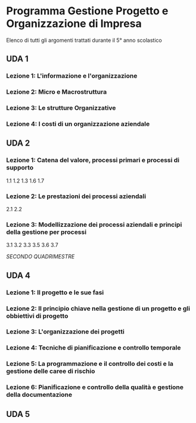 # Programma Gestione Progetto e Organizzazione di Impresa
Elenco di tutti gli argomenti trattati durante il 5° anno scolastico 


## UDA 1

### Lezione 1: L'informazione e l'organizzazione
### Lezione 2: Micro e Macrostruttura

### Lezione 3: Le strutture Organizzative 

### Lezione 4: I costi di un organizzazione aziendale


## UDA 2
### Lezione 1: Catena del valore, processi primari e processi di supporto
1.1
1.2
1.3
1.6
1.7

### Lezione 2: Le prestazioni dei processi aziendali
2.1
2.2

### Lezione 3: Modellizzazione dei processi aziendali e principi della gestione per processi
3.1
3.2
3.3
3.5
3.6
3.7

*SECONDO QUADRIMESTRE*

## UDA 4

### Lezione 1: Il progetto e le sue fasi

### Lezione 2: Il principio chiave nella gestione di un progetto e gli obbiettivi di progetto

### Lezione 3: L'organizzazione dei progetti

### Lezione 4: Tecniche di pianificazione e controllo temporale

### Lezione 5: La programmazione e il controllo dei costi e la gestione delle caree di rischio

### Lezione 6: Pianificazione e controllo della qualità e gestione della documentazione

## UDA 5
<!--stackedit_data:
eyJoaXN0b3J5IjpbMTM0NDQxNzAxNSw1MTMyODU1NjksLTExNT
M2NTQ1OTAsMTc5NzY3ODQ0NSwxNDM2NDY4Njg4LDQxNDc2ODQ4
NCwtNjkyOTQ0NDYzLC0xODgxNTAzMzMxLC04NDMxMzM5NzYsMj
ExNTEyNzYwXX0=
-->